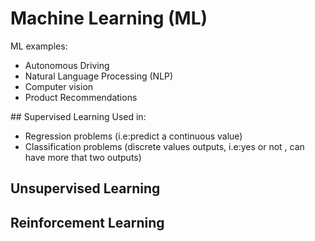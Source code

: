 # Machine Learning (ML)
ML examples:
<ul> 
  <li> Autonomous Driving </li>
  <li> Natural Language Processing (NLP) </li>
  <li> Computer vision </li>
  <li> Product Recommendations </li>
</ul>
## Supervised Learning 
Used in:
<ul>
  <li> Regression problems (i.e:predict a continuous value) </li>
  <li> Classification problems (discrete values outputs, i.e:yes or not , can have more that two outputs)</li>
</ul>
  
## Unsupervised Learning
## Reinforcement Learning

